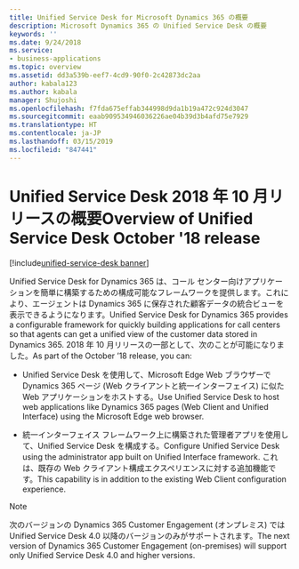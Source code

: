 ```yaml
---
title: Unified Service Desk for Microsoft Dynamics 365 の概要
description: Microsoft Dynamics 365 の Unified Service Desk の概要
keywords: ''
ms.date: 9/24/2018
ms.service:
- business-applications
ms.topic: overview
ms.assetid: dd3a539b-eef7-4cd9-90f0-2c42873dc2aa
author: kabala123
ms.author: kabala
manager: Shujoshi
ms.openlocfilehash: f7fda675effab344998d9da1b19a472c924d3047
ms.sourcegitcommit: eaab909534946036226ae04b39d3b4afd75e7929
ms.translationtype: HT
ms.contentlocale: ja-JP
ms.lasthandoff: 03/15/2019
ms.locfileid: "847441"
---
```

#  <a name="overview-of-unified-service-desk-october-18-release"></a><span data-ttu-id="195e1-103">Unified Service Desk 2018 年 10 月リリースの概要</span><span class="sxs-lookup"><span data-stu-id="195e1-103">Overview of Unified Service Desk October '18 release</span></span>

[!include[unified-service-desk banner](../../../includes/unified-service-desk.md)]

<span data-ttu-id="195e1-104">Unified Service Desk for Dynamics 365 は、コール センター向けアプリケーションを簡単に構築するための構成可能なフレームワークを提供します。これにより、エージェントは Dynamics 365 に保存された顧客データの統合ビューを表示できるようになります。</span><span class="sxs-lookup"><span data-stu-id="195e1-104">Unified Service Desk for Dynamics 365 provides a configurable framework for quickly building applications for call centers so that agents can get a unified view of the customer data stored in Dynamics 365.</span></span> <span data-ttu-id="195e1-105">2018 年 10 月リリースの一部として、次のことが可能になりました。</span><span class="sxs-lookup"><span data-stu-id="195e1-105">As part of the October ’18 release, you can:</span></span>

- <span data-ttu-id="195e1-106">Unified Service Desk を使用して、Microsoft Edge Web ブラウザーで Dynamics 365 ページ (Web クライアントと統一インターフェイス) に似た Web アプリケーションをホストする。</span><span class="sxs-lookup"><span data-stu-id="195e1-106">Use Unified Service Desk to host web applications like Dynamics 365 pages (Web Client and Unified Interface) using the Microsoft Edge web browser.</span></span>

- <span data-ttu-id="195e1-107">統一インターフェイス フレームワーク上に構築された管理者アプリを使用して、Unified Service Desk を構成する。</span><span class="sxs-lookup"><span data-stu-id="195e1-107">Configure Unified Service Desk using the administrator app built on Unified Interface framework.</span></span> <span data-ttu-id="195e1-108">これは、既存の Web クライアント構成エクスペリエンスに対する追加機能です。</span><span class="sxs-lookup"><span data-stu-id="195e1-108">This capability is in addition to the existing Web Client configuration experience.</span></span>

> [!NOTE]
> <span data-ttu-id="195e1-109">次のバージョンの Dynamics 365 Customer Engagement (オンプレミス) では Unified Service Desk 4.0 以降のバージョンのみがサポートされます。</span><span class="sxs-lookup"><span data-stu-id="195e1-109">The next version of Dynamics 365 Customer Engagement (on-premises) will support only Unified Service Desk 4.0 and higher versions.</span></span>

